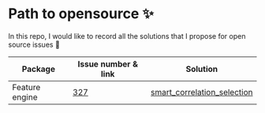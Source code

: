 # Path to opensource :sparkles:

In this repo, I would like to record all the solutions that I propose for open source issues :dizzy:


| Package | Issue number & link |Solution|
|---------|---------------------|--------|
| Feature engine | [327](https://github.com/feature-engine/feature_engine/issues/327) | [smart_correlation_selection](./feature_engine_issue_327/) |

